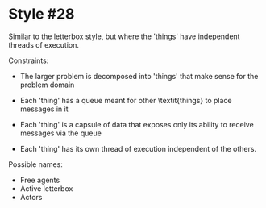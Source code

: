 Style #28
==============================

Similar to the letterbox style, but where the 'things' have
independent threads of execution.

Constraints:

- The larger problem is decomposed into 'things' that make sense for
  the problem domain 

- Each 'thing' has a queue meant for other \textit{things} to place
messages in it

- Each 'thing' is a capsule of data that exposes only its
ability to receive messages via the queue

- Each 'thing' has its own thread of execution independent of the
others.

Possible names:

- Free agents
- Active letterbox
- Actors
